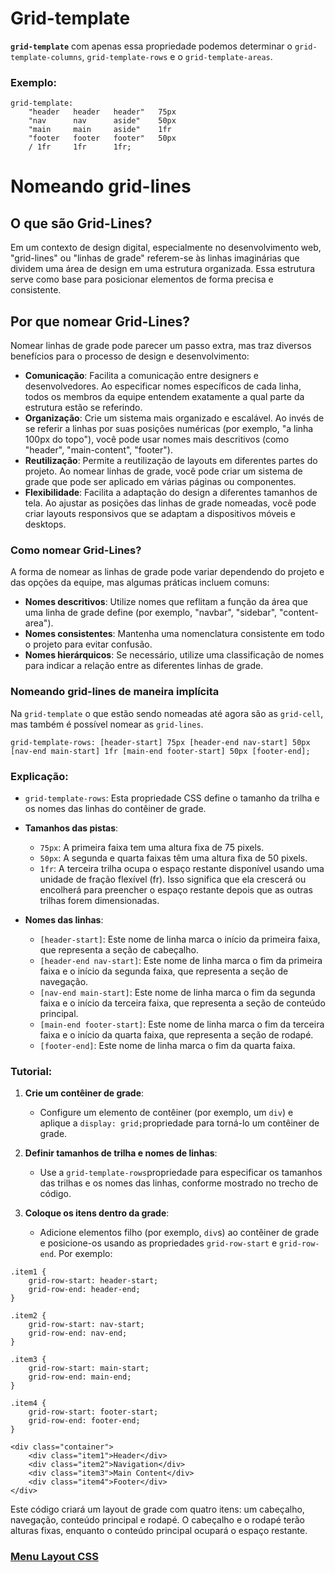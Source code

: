 # Grid-template

**`grid-template`** com apenas essa propriedade podemos determinar o `grid-template-columns`, `grid-template-rows` e o `grid-template-areas`.

### Exemplo:

```
grid-template: 
    "header   header   header"   75px
    "nav      nav      aside"    50px
    "main     main     aside"    1fr
    "footer   footer   footer"   50px
    / 1fr     1fr      1fr;
```

# Nomeando grid-lines

## O que são Grid-Lines?

Em um contexto de design digital, especialmente no desenvolvimento web, "grid-lines" ou "linhas de grade" referem-se às linhas imaginárias que dividem uma área de design em uma estrutura organizada. Essa estrutura serve como base para posicionar elementos de forma precisa e consistente.

## Por que nomear Grid-Lines?

Nomear linhas de grade pode parecer um passo extra, mas traz diversos benefícios para o processo de design e desenvolvimento:

- **Comunicação**: Facilita a comunicação entre designers e desenvolvedores. Ao especificar nomes específicos de cada linha, todos os membros da equipe entendem exatamente a qual parte da estrutura estão se referindo.
- **Organização**: Crie um sistema mais organizado e escalável. Ao invés de se referir a linhas por suas posições numéricas (por exemplo, "a linha 100px do topo"), você pode usar nomes mais descritivos (como "header", "main-content", "footer").
- **Reutilização**: Permite a reutilização de layouts em diferentes partes do projeto. Ao nomear linhas de grade, você pode criar um sistema de grade que pode ser aplicado em várias páginas ou componentes.
- **Flexibilidade**: Facilita a adaptação do design a diferentes tamanhos de tela. Ao ajustar as posições das linhas de grade nomeadas, você pode criar layouts responsivos que se adaptam a dispositivos móveis e desktops.

### Como nomear Grid-Lines?

A forma de nomear as linhas de grade pode variar dependendo do projeto e das opções da equipe, mas algumas práticas incluem comuns:

- **Nomes descritivos**: Utilize nomes que reflitam a função da área que uma linha de grade define (por exemplo, "navbar", "sidebar", "content-area").
- **Nomes consistentes**: Mantenha uma nomenclatura consistente em todo o projeto para evitar confusão.
- **Nomes hierárquicos**: Se necessário, utilize uma classificação de nomes para indicar a relação entre as diferentes linhas de grade.

### Nomeando grid-lines de maneira implícita

Na `grid-template` o que estão sendo nomeadas até agora são as `grid-cell`, mas também é possível nomear as `grid-lines`.

```
grid-template-rows: [header-start] 75px [header-end nav-start] 50px [nav-end main-start] 1fr [main-end footer-start] 50px [footer-end];
```

### Explicação:

- `grid-template-rows`: Esta propriedade CSS define o tamanho da trilha e os nomes das linhas do contêiner de grade.
- **Tamanhos das pistas**:
    - `75px`: A primeira faixa tem uma altura fixa de 75 pixels.
    - `50px`: A segunda e quarta faixas têm uma altura fixa de 50 pixels.
    - `1fr`: A terceira trilha ocupa o espaço restante disponível usando uma unidade de fração flexível (fr). Isso significa que ela crescerá ou encolherá para preencher o espaço restante depois que as outras trilhas forem dimensionadas.

- **Nomes das linhas**:
    - `[header-start]`: Este nome de linha marca o início da primeira faixa, que representa a seção de cabeçalho.
    - `[header-end nav-start]`: Este nome de linha marca o fim da primeira faixa e o início da segunda faixa, que representa a seção de navegação.
    - `[nav-end main-start]`: Este nome de linha marca o fim da segunda faixa e o início da terceira faixa, que representa a seção de conteúdo principal.
    - `[main-end footer-start]`: Este nome de linha marca o fim da terceira faixa e o início da quarta faixa, que representa a seção de rodapé.
    - `[footer-end]`: Este nome de linha marca o fim da quarta faixa.

### Tutorial:

1. **Crie um contêiner de grade**:

    - Configure um elemento de contêiner (por exemplo, um `div`) e aplique a `display: grid;`propriedade para torná-lo um contêiner de grade.

2. **Definir tamanhos de trilha e nomes de linhas**:

    - Use a `grid-template-rows`propriedade para especificar os tamanhos das trilhas e os nomes das linhas, conforme mostrado no trecho de código.

3. **Coloque os itens dentro da grade**:

    - Adicione elementos filho (por exemplo, `div`s) ao contêiner de grade e posicione-os usando as propriedades `grid-row-start` e `grid-row-end`. Por exemplo:

```
.item1 {
    grid-row-start: header-start;
    grid-row-end: header-end;
}

.item2 {
    grid-row-start: nav-start;
    grid-row-end: nav-end;
}

.item3 {
    grid-row-start: main-start;
    grid-row-end: main-end;
}

.item4 {
    grid-row-start: footer-start;
    grid-row-end: footer-end;
}
```

```
<div class="container">
    <div class="item1">Header</div>
    <div class="item2">Navigation</div>
    <div class="item3">Main Content</div>
    <div class="item4">Footer</div>
</div>
```

Este código criará um layout de grade com quatro itens: um cabeçalho, navegação, conteúdo principal e rodapé. O cabeçalho e o rodapé terão alturas fixas, enquanto o conteúdo principal ocupará o espaço restante.

### [Menu Layout CSS](menu-introducao.md)